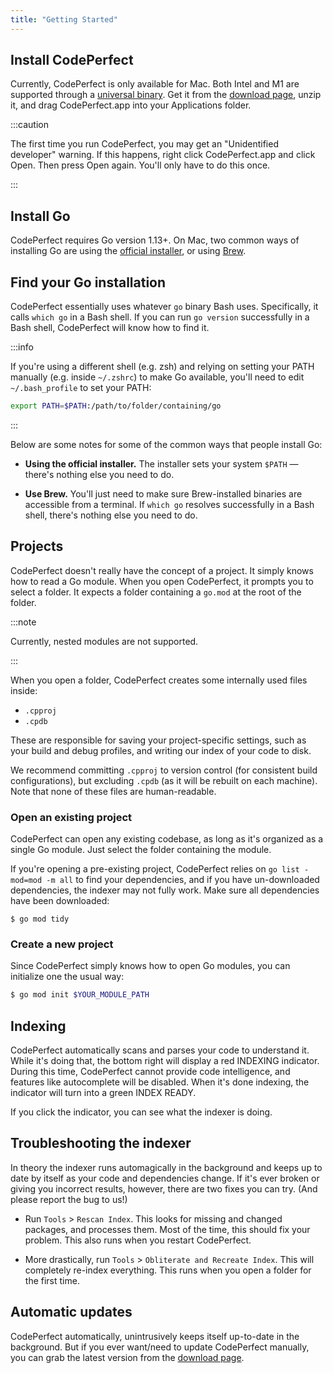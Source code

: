 ```yaml
---
title: "Getting Started"
---
```


## Install CodePerfect

Currently, CodePerfect is only available for Mac. Both Intel and M1 are
supported through a
[universal binary](https://developer.apple.com/documentation/apple-silicon/building-a-universal-macos-binary).
Get it from the [download page](https://codeperfect95.com/download), unzip it,
and drag CodePerfect.app into your Applications folder.

:::caution

The first time you run CodePerfect, you may get an "Unidentified developer"
warning. If this happens, right click CodePerfect.app and click Open. Then press
Open again. You'll only have to do this once.

:::

## Install Go

CodePerfect requires Go version 1.13+. On Mac, two common ways of installing Go
are using the [official installer](https://go.dev/dl/), or using
[Brew](https://formulae.brew.sh/formula/go).

## Find your Go installation

CodePerfect essentially uses whatever `go` binary Bash uses. Specifically, it
calls `which go` in a Bash shell. If you can run `go version` successfully in a
Bash shell, CodePerfect will know how to find it.

:::info

If you're using a different shell (e.g. zsh) and relying on setting your PATH
manually (e.g. inside `~/.zshrc`) to make Go available, you'll need to edit
`~/.bash_profile` to set your PATH:

```bash
export PATH=$PATH:/path/to/folder/containing/go
```

:::

Below are some notes for some of the common ways that people install Go:

- **Using the official installer.** The installer sets your system `$PATH`
  &mdash; there's nothing else you need to do.

* **Use Brew.** You'll just need to make sure Brew-installed binaries are
  accessible from a terminal. If `which go` resolves successfully in a Bash
  shell, there's nothing else you need to do.

## Projects

CodePerfect doesn't really have the concept of a project. It simply knows how to
read a Go module. When you open CodePerfect, it prompts you to select a folder.
It expects a folder containing a `go.mod` at the root of the folder.

:::note

Currently, nested modules are not supported.

:::

When you open a folder, CodePerfect creates some internally used files inside:

- `.cpproj`
- `.cpdb`

These are responsible for saving your project-specific settings, such as your
build and debug profiles, and writing our index of your code to disk.

We recommend committing `.cpproj` to version control (for consistent build
configurations), but excluding `.cpdb` (as it will be rebuilt on each machine).
Note that none of these files are human-readable.

### Open an existing project

CodePerfect can open any existing codebase, as long as it's organized as a
single Go module. Just select the folder containing the module.

If you're opening a pre-existing project, CodePerfect relies on
`go list -mod=mod -m all` to find your dependencies, and if you have
un-downloaded dependencies, the indexer may not fully work. Make sure all
dependencies have been downloaded:

```
$ go mod tidy
```

### Create a new project

Since CodePerfect simply knows how to open Go modules, you can initialize one
the usual way:

```bash
$ go mod init $YOUR_MODULE_PATH
```

## Indexing

CodePerfect automatically scans and parses your code to understand it. While
it's doing that, the bottom right will display a red <span
class="indexing">INDEXING</span> indicator. During this time, CodePerfect cannot
provide code intelligence, and features like autocomplete will be disabled. When
it's done indexing, the indicator will turn into a green <span
class="index-ready">INDEX READY</span>.

If you click the indicator, you can see what the indexer is doing.

## Troubleshooting the indexer

In theory the indexer runs automagically in the background and keeps up to date
by itself as your code and dependencies change. If it's ever broken or giving
you incorrect results, however, there are two fixes you can try. (And please
report the bug to us!)

- Run `Tools` &gt; `Rescan Index`. This looks for missing and changed packages,
  and processes them. Most of the time, this should fix your problem. This also
  runs when you restart CodePerfect.

- More drastically, run `Tools` &gt; `Obliterate and Recreate Index`. This will
  completely re-index everything. This runs when you open a folder for the first
  time.

## Automatic updates

CodePerfect automatically, unintrusively keeps itself up-to-date in the
background. But if you ever want/need to update CodePerfect manually, you can
grab the latest version from the [download page](https://codeperfect95.com).
